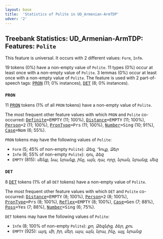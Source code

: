 ```yaml
---
layout: base
title:  'Statistics of Polite in UD_Armenian-ArmTDP'
udver: '2'
---
```


## Treebank Statistics: UD_Armenian-ArmTDP: Features: `Polite`

This feature is universal.
It occurs with 2 different values: `Form`, `Infm`.

19 tokens (0%) have a non-empty value of `Polite`.
11 types (0%) occur at least once with a non-empty value of `Polite`.
3 lemmas (0%) occur at least once with a non-empty value of `Polite`.
The feature is used with 2 part-of-speech tags: <tt><a href="hy_armtdp-pos-PRON.html">PRON</a></tt> (11; 0% instances), <tt><a href="hy_armtdp-pos-DET.html">DET</a></tt> (8; 0% instances).

### `PRON`

11 <tt><a href="hy_armtdp-pos-PRON.html">PRON</a></tt> tokens (1% of all `PRON` tokens) have a non-empty value of `Polite`.

The most frequent other feature values with which `PRON` and `Polite` co-occurred: <tt><a href="hy_armtdp-feat-Definite.html">Definite</a></tt><tt>=EMPTY</tt> (11; 100%), <tt><a href="hy_armtdp-feat-Distance.html">Distance</a></tt><tt>=EMPTY</tt> (11; 100%), <tt><a href="hy_armtdp-feat-Person.html">Person</a></tt><tt>=2</tt> (11; 100%), <tt><a href="hy_armtdp-feat-PronType.html">PronType</a></tt><tt>=Prs</tt> (11; 100%), <tt><a href="hy_armtdp-feat-Number.html">Number</a></tt><tt>=Sing</tt> (10; 91%), <tt><a href="hy_armtdp-feat-Case.html">Case</a></tt><tt>=Nom</tt> (6; 55%).

`PRON` tokens may have the following values of `Polite`:

* `Form` (5; 45% of non-empty `Polite`): <em>Ձեզ, Դուք, Ձեր</em>
* `Infm` (6; 55% of non-empty `Polite`): <em>դու, ձեզ</em>
* `EMPTY` (815): <em>մենք, նա, նրանք, ինչ, այն, դա, որը, նրան, նրանց, մեզ</em>

### `DET`

8 <tt><a href="hy_armtdp-pos-DET.html">DET</a></tt> tokens (1% of all `DET` tokens) have a non-empty value of `Polite`.

The most frequent other feature values with which `DET` and `Polite` co-occurred: <tt><a href="hy_armtdp-feat-Distance.html">Distance</a></tt><tt>=EMPTY</tt> (8; 100%), <tt><a href="hy_armtdp-feat-Person.html">Person</a></tt><tt>=2</tt> (8; 100%), <tt><a href="hy_armtdp-feat-PronType.html">PronType</a></tt><tt>=Prs</tt> (8; 100%), <tt><a href="hy_armtdp-feat-Reflex.html">Reflex</a></tt><tt>=EMPTY</tt> (8; 100%), <tt><a href="hy_armtdp-feat-Case.html">Case</a></tt><tt>=Gen</tt> (7; 88%), <tt><a href="hy_armtdp-feat-Poss.html">Poss</a></tt><tt>=Yes</tt> (7; 88%), <tt><a href="hy_armtdp-feat-Number.html">Number</a></tt><tt>=Sing</tt> (6; 75%).

`DET` tokens may have the following values of `Polite`:

* `Infm` (8; 100% of non-empty `Polite`): <em>քո, Ձեզնից, ձեր, քու</em>
* `EMPTY` (925): <em>այդ, մի, իր, մեր, այս, այն, նրա, ինչ, այլ, նրանց</em>

